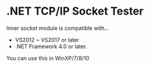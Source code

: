 # .NET TCP/IP Socket Tester

Inner socket module is compatible with...
 - VS2012 ~ VS2017 or later
 - .NET Framework 4.0 or later.

You can use this in WinXP/7/8/10
